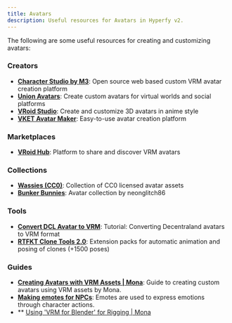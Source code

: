 ```yaml
---
title: Avatars
description: Useful resources for Avatars in Hyperfy v2.
---
```


The following are some useful resources for creating and customizing avatars:

### Creators

* **[Character Studio by M3](https://github.com/M3-org/CharacterStudio)**: Open source web based custom VRM avatar creation platform
* **[Union Avatars](https://unionavatars.com/)**: Create custom avatars for virtual worlds and social platforms
* **[VRoid Studio](https://vroid.com/en/studio)**: Create and customize 3D avatars in anime style
* **[VKET Avatar Maker](https://avatarmaker.vket.com/)**: Easy-to-use avatar creation platform

### Marketplaces

* **[VRoid Hub](https://hub.vroid.com/en/)**: Platform to share and discover VRM avatars

### Collections

* **[Wassies (CC0)](https://drive.google.com/drive/u/1/folders/1dsfLupy3nxYiLMgeK-ZCdznJkx-Bz3Qs)**: Collection of CC0 licensed avatar assets
* **[Bunker Bunnies](https://twitter.com/neonglitch86/status/1647878563209830402)**: Avatar collection by neonglitch86

### Tools

* **[Convert DCL Avatar to VRM](https://youtu.be/giVCvIYSC4I)**: Tutorial: Converting Decentraland avatars to VRM format
* **[RTFKT Clone Tools 2.0](https://creators.rtfkt.com/articles/clone-tools-2-0)**: Extension packs for automatic animation and posing of clones (+1500 poses)

### Guides

* **[Creating Avatars with VRM Assets | Mona](https://docs.monaverse.com/create/creating-avatars)**: Guide to creating custom avatars using VRM assets by Mona.
* **[Making emotes for NPCs](/community/videos#making-emotes-for-npcs)**: Emotes are used to express emotions through character actions.
* ** [Using 'VRM for Blender' for Rigging | Mona](https://docs.monaverse.com/create/creating-avatars/creating-your-avatar-using-vrm-for-blender/using-vrm-for-blender-for-rigging)